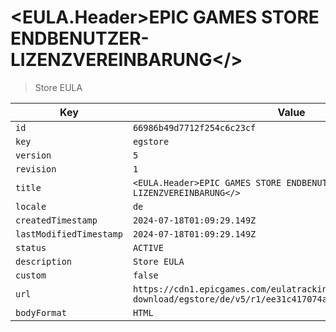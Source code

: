 # <EULA.Header>EPIC GAMES STORE ENDBENUTZER-LIZENZVEREINBARUNG</>

> Store EULA

| Key | Value |
| --- | ----- |
| `id` | `66986b49d7712f254c6c23cf` |
| `key` | `egstore` |
| `version` | `5` |
| `revision` | `1` |
| `title` | `<EULA.Header>EPIC GAMES STORE ENDBENUTZER-LIZENZVEREINBARUNG</>` |
| `locale` | `de` |
| `createdTimestamp` | `2024-07-18T01:09:29.149Z` |
| `lastModifiedTimestamp` | `2024-07-18T01:09:29.149Z` |
| `status` | `ACTIVE` |
| `description` | `Store EULA` |
| `custom` | `false` |
| `url` | `https://cdn1.epicgames.com/eulatracking-download/egstore/de/v5/r1/ee31c417074a5aa9ac540e76ee1b7122.pdf` |
| `bodyFormat` | `HTML` |

